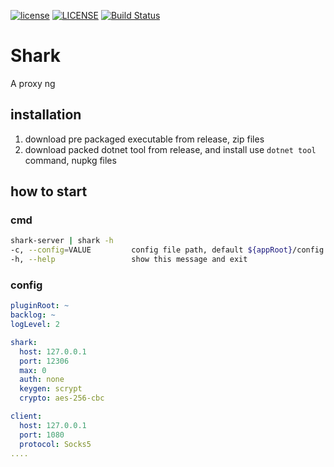 [![license](https://img.shields.io/github/license/mashape/apistatus.svg)](./LICENSE)
[![LICENSE](https://img.shields.io/badge/license-Anti%20996-blue.svg)](https://github.com/996icu/996.ICU/blob/master/LICENSE)
[![Build Status](https://ci.appveyor.com/api/projects/status/github/okawali/Shark?svg=true)](https://ci.appveyor.com/project/Norgerman/Shark)

# Shark
A proxy ng

## installation
1. download pre packaged executable from release, zip files
1. download packed dotnet tool from release, and install use `dotnet tool` command, nupkg files 

## how to start
### cmd

```sh
shark-server | shark -h
-c, --config=VALUE         config file path, default ${appRoot}/config.yml
-h, --help                 show this message and exit
```

### config
```yaml
pluginRoot: ~
backlog: ~
logLevel: 2

shark:
  host: 127.0.0.1
  port: 12306
  max: 0
  auth: none
  keygen: scrypt
  crypto: aes-256-cbc

client:
  host: 127.0.0.1
  port: 1080
  protocol: Socks5
....
```
